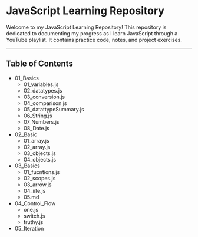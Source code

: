 # JavaScript Learning Repository

Welcome to my JavaScript Learning Repository! This repository is dedicated to documenting my progress as I learn JavaScript through a YouTube playlist. It contains practice code, notes, and project exercises.

---

## Table of Contents
- 01_Basics
    - 01_variables.js
    - 02_datatypes.js
    - 03_conversion.js
    - 04_comparison.js
    - 05_datattypeSummary.js
    - 06_String.js
    - 07_Numbers.js
    - 08_Date.js
- 02_Basic
    - 01_array.js
    - 02_array.js
    - 03_objects.js
    - 04_objects.js
- 03_Basics
    - 01_fucntions.js
    - 02_scopes.js
    - 03_arrow.js
    - 04_iife.js
    - 05.md
- 04_Control_Flow
    -  one.js
    -  switch.js
    -  truthy.js
- 05_Iteration
    
  
    
